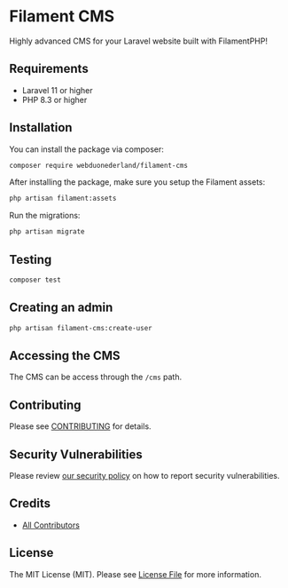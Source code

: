 # Filament CMS

Highly advanced CMS for your Laravel website built with FilamentPHP!

## Requirements

- Laravel 11 or higher
- PHP 8.3 or higher

## Installation

You can install the package via composer:
```bash
composer require webduonederland/filament-cms
```

After installing the package, make sure you setup the Filament assets:
```bash
php artisan filament:assets
```

Run the migrations:
```bash
php artisan migrate
```

## Testing

```bash
composer test
```

## Creating an admin

```bash
php artisan filament-cms:create-user
```

## Accessing the CMS

The CMS can be access through the ``/cms`` path.

## Contributing

Please see [CONTRIBUTING](.github/CONTRIBUTING.md) for details.

## Security Vulnerabilities

Please review [our security policy](../../security/policy) on how to report security vulnerabilities.

## Credits

- [All Contributors](../../contributors)

## License

The MIT License (MIT). Please see [License File](LICENSE.md) for more information.
